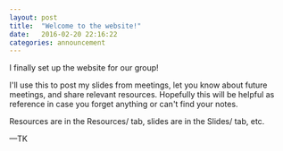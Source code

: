```yaml
---
layout: post
title:  "Welcome to the website!"
date:   2016-02-20 22:16:22
categories: announcement
---
```


I finally set up the website for our group!

I'll use this to post my slides from meetings, let you know about future meetings, and share relevant resources.
Hopefully this will be helpful as reference in case you forget anything or can't find your notes.

Resources are in the Resources/ tab, slides are in the Slides/ tab, etc.

&mdash;TK
